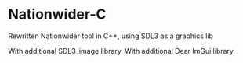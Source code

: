 # Nationwider-C
Rewritten Nationwider tool in C++, using SDL3 as a graphics lib

With additional SDL3_image library.
With additional Dear ImGui library.